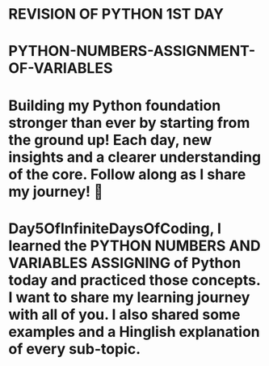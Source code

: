#  REVISION OF PYTHON 1ST DAY 
# PYTHON-NUMBERS-ASSIGNMENT-OF-VARIABLES
 

# Building my Python foundation stronger than ever by starting from the ground up! Each day, new insights and a clearer understanding of the core. Follow along as I share my journey! 🌟 

# Day5OfInfiniteDaysOfCoding, I learned the PYTHON NUMBERS AND VARIABLES ASSIGNING of Python today and practiced those concepts. I want to share my learning journey with all of you. I also shared some examples and a Hinglish explanation of every sub-topic.
